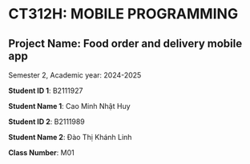 # CT312H: MOBILE PROGRAMMING

## Project Name: Food order and delivery mobile app

Semester 2, Academic year: 2024-2025

**Student ID 1**: B2111927

**Student Name 1**: Cao Minh Nhật Huy

**Student ID 2**: B2111989

**Student Name 2**: Đào Thị Khánh Linh

**Class Number**: M01

